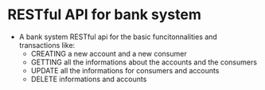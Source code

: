 # RESTful API for bank system

* A bank system RESTful api for the basic funcitonnalities and transactions like:	
	* CREATING a new account and a new consumer
	* GETTING all the informations about the accounts and the consumers
	* UPDATE all the informations for consumers and accounts
	* DELETE informations and accounts

